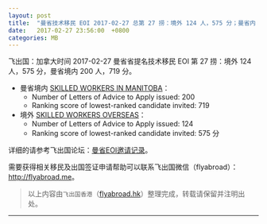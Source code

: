 ```yaml
---
layout: post
title:  "曼省技术移民 EOI 2017-02-27 总第 27 捞：境外 124 人，575 分；曼省内 200 人，719 分"
date:   2017-02-27 23:56:00  +0800
categories: MB
---
```


飞出国：加拿大时间 2017-02-27 曼省省提名技术移民 EOI 第 27 捞：境外 124 人，575 分，曼省境内 200 人，719 分。

- 曼省境内 [SKILLED WORKERS IN MANITOBA]：
  - Number of Letters of Advice to Apply issued: 200
  - Ranking score of lowest-ranked candidate invited: 719
- 境外 [SKILLED WORKERS OVERSEAS]：
  - Number of Letters of Advice to Apply issued: 124 
  - Ranking score of lowest-ranked candidate invited: 575 分

详细的请参考飞出国论坛：[曼省EOI邀请记录]。

需要获得相关移民及出国签证申请帮助可以联系飞出国微信（flyabroad）： <a href="http://flyabroad.me/contact" target="_blank">http://flyabroad.me</a>。

> 以上内容由`飞出国香港`（<a href="http://flyabroad.hk/" target="_blank">flyabroad.hk</a>）整理完成，转载请保留并注明出处。

------

[曼省EOI邀请记录]: http://bbs.fcgvisa.com/t/eoi-mpnp-under-the-expression-of-interest-system-draws/3723
[SKILLED WORKERS IN MANITOBA]: http://bbs.fcgvisa.com/t/swm-eligibility-mpnp-skilled-workers-in-manitoba/3684
[SKILLED WORKERS OVERSEAS]: http://bbs.fcgvisa.com/t/swo-eligibility-mpnp-skilled-workers-overseas/3698

